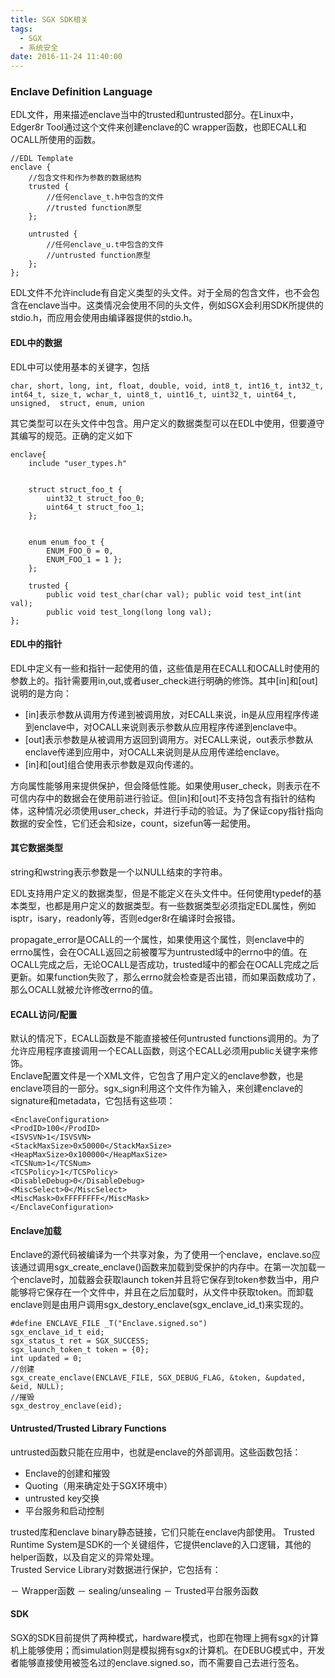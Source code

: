 ```yaml
---
title: SGX SDK相关
tags:
  - SGX
  - 系统安全
date: 2016-11-24 11:40:00
---
```


### Enclave Definition Language
EDL文件，用来描述enclave当中的trusted和untrusted部分。在Linux中，Edger8r Tool通过这个文件来创建enclave的C wrapper函数，也即ECALL和OCALL所使用的函数。 

	//EDL Template
	enclave	{
		//包含文件和作为参数的数据结构
		trusted {
			//任何enclave_t.h中包含的文件
			//trusted function原型
		};
	
		untrusted {
			//任何enclave_u.t中包含的文件
			//untrusted function原型
		};
	};
	
EDL文件不允许include有自定义类型的头文件。对于全局的包含文件，也不会包含在enclave当中。这类情况会使用不同的头文件，例如SGX会利用SDK所提供的stdio.h，而应用会使用由编译器提供的stdio.h。  

#### EDL中的数据
EDL中可以使用基本的关键字，包括

	char, short, long, int, float, double, void, int8_t, int16_t, int32_t, 	int64_t, size_t, wchar_t, uint8_t, uint16_t, uint32_t, uint64_t, unsigned, 	struct, enum, union
	
其它类型可以在头文件中包含。用户定义的数据类型可以在EDL中使用，但要遵守其编写的规范。正确的定义如下

		enclave{		include "user_types.h" 
				struct struct_foo_t { 			uint32_t struct_foo_0; 
			uint64_t struct_foo_1;		};
					enum enum_foo_t { 
			ENUM_FOO_0 = 0,			ENUM_FOO_1 = 1 };		}; 
			trusted {					public void test_char(char val); public void test_int(int val);			public void test_long(long long val);
	};

#### EDL中的指针
EDL中定义有一些和指针一起使用的值，这些值是用在ECALL和OCALL时使用的参数上的。指针需要用in,out,或者user_check进行明确的修饰。其中[in]和[out]说明的是方向：  

- [in]表示参数从调用方传递到被调用放，对ECALL来说，in是从应用程序传递到enclave中，对OCALL来说则表示参数从应用程序传递到enclave中。  
- [out]表示参数是从被调用方返回到调用方。对ECALL来说，out表示参数从enclave传递到应用中，对OCALL来说则是从应用传递给enclave。  
- [in]和[out]组合使用表示参数是双向传递的。  

方向属性能够用来提供保护，但会降低性能。如果使用user_check，则表示在不可信内存中的数据会在使用前进行验证。但[in]和[out]不支持包含有指针的结构体，这种情况必须使用user_check，并进行手动的验证。为了保证copy指针指向数据的安全性，它们还会和size，count，sizefun等一起使用。  

#### 其它数据类型
string和wstring表示参数是一个以NULL结束的字符串。  

EDL支持用户定义的数据类型，但是不能定义在头文件中。任何使用typedef的基本类型，也都是用户定义的数据类型。有一些数据类型必须指定EDL属性，例如isptr，isary，readonly等，否则edger8r在编译时会报错。  

propagate_error是OCALL的一个属性，如果使用这个属性，则enclave中的errno属性，会在OCALL返回之前被覆写为untrusted域中的errno中的值。在OCALL完成之后，无论OCALL是否成功，trusted域中的都会在OCALL完成之后更新。如果function失败了，那么errno就会检查是否出错，而如果函数成功了，那么OCALL就被允许修改errno的值。

#### ECALL访问/配置
默认的情况下，ECALL函数是不能直接被任何untrusted functions调用的。为了允许应用程序直接调用一个ECALL函数，则这个ECALL必须用public关键字来修饰。  
Enclave配置文件是一个XML文件，它包含了用户定义的enclave参数，也是enclave项目的一部分。sgx_sign利用这个文件作为输入，来创建enclave的signature和metadata，它包括有这些项：

	<EnclaveConfiguration>	<ProdID>100</ProdID> 	<ISVSVN>1</ISVSVN> 
	<StackMaxSize>0x50000</StackMaxSize>
	<HeapMaxSize>0x100000</HeapMaxSize>
	<TCSNum>1</TCSNum>
	<TCSPolicy>1</TCSPolicy>
	<DisableDebug>0</DisableDebug>
	<MiscSelect>0</MiscSelect>
	<MiscMask>0xFFFFFFFF</MiscMask>	</EnclaveConfiguration>

#### Enclave加载
Enclave的源代码被编译为一个共享对象，为了使用一个enclave，enclave.so应该通过调用sgx_create_enclave()函数来加载到受保护的内存中。在第一次加载一个enclave时，加载器会获取launch token并且将它保存到token参数当中，用户能够将它保存在一个文件中，并且在之后加载时，从文件中获取token。而卸载enclave则是由用户调用sgx_destory_enclave(sgx_enclave_id_t)来实现的。  

	#define ENCLAVE_FILE _T("Enclave.signed.so")	sgx_enclave_id_t eid;	sgx_status_t ret = SGX_SUCCESS; 
	sgx_launch_token_t token = {0};	int updated = 0;
	//创建
	sgx_create_enclave(ENCLAVE_FILE, SGX_DEBUG_FLAG, &token, &updated, &eid, NULL);
	//摧毁
	sgx_destroy_enclave(eid);
	
#### Untrusted/Trusted Library Functions
untrusted函数只能在应用中，也就是enclave的外部调用。这些函数包括：

- Enclave的创建和摧毁
- Quoting（用来确定处于SGX环境中）
- untrusted key交换
- 平台服务和启动控制  

trusted库和enclave binary静态链接，它们只能在enclave内部使用。
Trusted Runtime System是SDK的一个关键组件，它提供enclave的入口逻辑，其他的helper函数，以及自定义的异常处理。  
Trusted Service Library对数据进行保护，它包括有：

－ Wrapper函数
－ sealing/unsealing
－ Trusted平台服务函数

#### SDK
SGX的SDK目前提供了两种模式，hardware模式，也即在物理上拥有sgx的计算机上能够使用；而simulation则是模拟拥有sgx的计算机。在DEBUG模式中，开发者能够直接使用被签名过的enclave.signed.so，而不需要自己去进行签名。
	
	